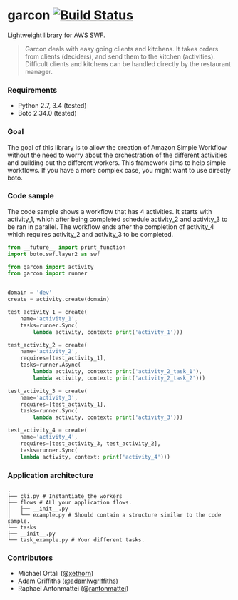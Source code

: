 garcon [![Build Status](https://travis-ci.org/xethorn/garcon.svg?branch=master)](https://travis-ci.org/xethorn/garcon)
======

Lightweight library for AWS SWF.

> Garcon deals with easy going clients and kitchens. It takes orders
> from clients (deciders), and send them to the kitchen (activities). Difficult
> clients and kitchens can be handled directly by the restaurant manager.

### Requirements

* Python 2.7, 3.4 (tested)
* Boto 2.34.0 (tested)

### Goal

The goal of this library is to allow the creation of Amazon Simple Workflow
without the need to worry about the orchestration of the different activities
and building out the different workers. This framework aims to help simple
workflows. If you have a more complex case, you might want to use directly
boto.

### Code sample

The code sample shows a workflow that has 4 activities. It starts with
activity_1, which after being completed schedule activity_2 and activity_3 to
be ran in parallel. The workflow ends after the completion of activity_4 which
requires activity_2 and activity_3 to be completed.

```python
from __future__ import print_function
import boto.swf.layer2 as swf

from garcon import activity
from garcon import runner


domain = 'dev'
create = activity.create(domain)

test_activity_1 = create(
    name='activity_1',
    tasks=runner.Sync(
        lambda activity, context: print('activity_1')))

test_activity_2 = create(
    name='activity_2',
    requires=[test_activity_1],
    tasks=runner.Async(
        lambda activity, context: print('activity_2_task_1'),
        lambda activity, context: print('activity_2_task_2')))

test_activity_3 = create(
    name='activity_3',
    requires=[test_activity_1],
    tasks=runner.Sync(
        lambda activity, context: print('activity_3')))

test_activity_4 = create(
    name='activity_4',
    requires=[test_activity_3, test_activity_2],
    tasks=runner.Sync(
    lambda activity, context: print('activity_4')))
```

### Application architecture

```
.
├── cli.py # Instantiate the workers
├── flows # ALl your application flows.
│   ├── __init__.py
│   └── example.py # Should contain a structure similar to the code sample.
└── tasks
├── __init__.py
└── task_example.py # Your different tasks.
```

### Contributors

* Michael Ortali (@[xethorn](github.com/xethorn))
* Adam Griffiths ([@adamlwgriffiths](github.com/adamlwgriffiths))
* Raphael Antonmattei (@[rantonmattei](github.com/rantonmattei))
